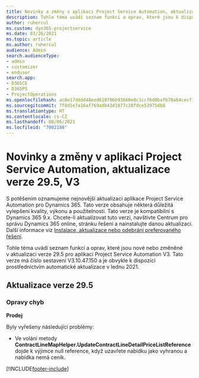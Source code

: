 ```yaml
---
title: Novinky a změny v aplikaci Project Service Automation, aktualizace verze 29.5, oprava hotfix, V3
description: Tohle téma uvádí seznam funkcí a oprav, které jsou k dispozici v aktualizaci verze 29.5, oprava hotfix, pro aplikaci Project Service Automation V3.
author: ruhercul
ms.custom: dyn365-projectservice
ms.date: 03/26/2021
ms.topic: article
ms.author: ruhercul
audience: Admin
search.audienceType:
- admin
- customizer
- enduser
search.app:
- D365CE
- D365PS
- ProjectOperations
ms.openlocfilehash: ac8e17dddd48eed61070bb93660e0c1ccf6d0bafb78a64cecf1b6ab45da7d1a9
ms.sourcegitcommit: 7f8d1e7a16af769adb43d1877c28fdce53975db8
ms.translationtype: HT
ms.contentlocale: cs-CZ
ms.lasthandoff: 08/06/2021
ms.locfileid: "7002188"
---
```

# <a name="whats-new-or-changed-in-project-service-automation-update-release-295-v3"></a>Novinky a změny v aplikaci Project Service Automation, aktualizace verze 29.5, V3

S potěšením oznamujeme nejnovější aktualizaci aplikace Project Service Automation pro Dynamics 365. Tato verze obsahuje některá důležitá vylepšení kvality, výkonu a použitelnosti. Tato verze je kompatibilní s Dynamics 365 9.x. Chcete-li aktualizovat tuto verzi, navštivte Centrum pro správu Dynamics 365 online, stránku řešení a nainstalujte danou aktualizaci. Další informace viz [Instalace, aktualizace nebo odebrání preferovaného řešení](/power-platform/admin/install-remove-preferred-solution.md).

Tohle téma uvádí seznam funkcí a oprav, které jsou nové nebo změněné v aktualizaci verze 29.5 pro aplikaci Project Service Automation V3. Tato verze má číslo sestavení V3.10.47.150 a je obvykle k dispozici prostřednictvím automatické aktualizace v lednu 2021.

## <a name="update-release-295"></a>Aktualizace verze 29.5

### <a name="bug-fixes"></a>Opravy chyb


**Prodej**

Byly vyřešeny následující problémy:

- Ve volání metody **ContractLineMapHelper.UpdateContractLineDetailPriceListReference** dojde k výjimce null reference, když uzavřete nabídku jako vyhranou a nabídka nemá ceník.


[!INCLUDE[footer-include](../includes/footer-banner.md)]
